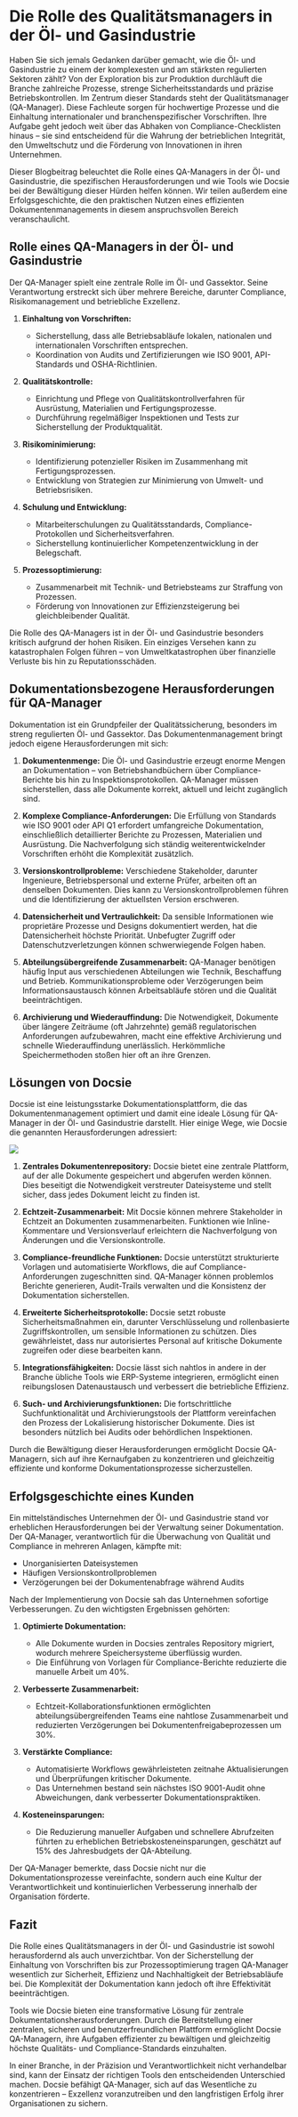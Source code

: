 # Die Rolle des Qualitätsmanagers in der Öl- und Gasindustrie

Haben Sie sich jemals Gedanken darüber gemacht, wie die Öl- und Gasindustrie zu einem der komplexesten und am stärksten regulierten Sektoren zählt? Von der Exploration bis zur Produktion durchläuft die Branche zahlreiche Prozesse, strenge Sicherheitsstandards und präzise Betriebskontrollen. Im Zentrum dieser Standards steht der Qualitätsmanager (QA-Manager). Diese Fachleute sorgen für hochwertige Prozesse und die Einhaltung internationaler und branchenspezifischer Vorschriften. Ihre Aufgabe geht jedoch weit über das Abhaken von Compliance-Checklisten hinaus – sie sind entscheidend für die Wahrung der betrieblichen Integrität, den Umweltschutz und die Förderung von Innovationen in ihren Unternehmen.

Dieser Blogbeitrag beleuchtet die Rolle eines QA-Managers in der Öl- und Gasindustrie, die spezifischen Herausforderungen und wie Tools wie Docsie bei der Bewältigung dieser Hürden helfen können. Wir teilen außerdem eine Erfolgsgeschichte, die den praktischen Nutzen eines effizienten Dokumentenmanagements in diesem anspruchsvollen Bereich veranschaulicht.

## Rolle eines QA-Managers in der Öl- und Gasindustrie

Der QA-Manager spielt eine zentrale Rolle im Öl- und Gassektor. Seine Verantwortung erstreckt sich über mehrere Bereiche, darunter Compliance, Risikomanagement und betriebliche Exzellenz.

1. **Einhaltung von Vorschriften:**
   - Sicherstellung, dass alle Betriebsabläufe lokalen, nationalen und internationalen Vorschriften entsprechen.
   - Koordination von Audits und Zertifizierungen wie ISO 9001, API-Standards und OSHA-Richtlinien.

2. **Qualitätskontrolle:**
   - Einrichtung und Pflege von Qualitätskontrollverfahren für Ausrüstung, Materialien und Fertigungsprozesse.
   - Durchführung regelmäßiger Inspektionen und Tests zur Sicherstellung der Produktqualität.

3. **Risikominimierung:**
   - Identifizierung potenzieller Risiken im Zusammenhang mit Fertigungsprozessen.
   - Entwicklung von Strategien zur Minimierung von Umwelt- und Betriebsrisiken.

4. **Schulung und Entwicklung:**
   - Mitarbeiterschulungen zu Qualitätsstandards, Compliance-Protokollen und Sicherheitsverfahren.
   - Sicherstellung kontinuierlicher Kompetenzentwicklung in der Belegschaft.

5. **Prozessoptimierung:**
   - Zusammenarbeit mit Technik- und Betriebsteams zur Straffung von Prozessen.
   - Förderung von Innovationen zur Effizienzsteigerung bei gleichbleibender Qualität.

Die Rolle des QA-Managers ist in der Öl- und Gasindustrie besonders kritisch aufgrund der hohen Risiken. Ein einziges Versehen kann zu katastrophalen Folgen führen – von Umweltkatastrophen über finanzielle Verluste bis hin zu Reputationsschäden.

## Dokumentationsbezogene Herausforderungen für QA-Manager

Dokumentation ist ein Grundpfeiler der Qualitätssicherung, besonders im streng regulierten Öl- und Gassektor. Das Dokumentenmanagement bringt jedoch eigene Herausforderungen mit sich:

1. **Dokumentenmenge:** Die Öl- und Gasindustrie erzeugt enorme Mengen an Dokumentation – von Betriebshandbüchern über Compliance-Berichte bis hin zu Inspektionsprotokollen. QA-Manager müssen sicherstellen, dass alle Dokumente korrekt, aktuell und leicht zugänglich sind.

2. **Komplexe Compliance-Anforderungen:** Die Erfüllung von Standards wie ISO 9001 oder API Q1 erfordert umfangreiche Dokumentation, einschließlich detaillierter Berichte zu Prozessen, Materialien und Ausrüstung. Die Nachverfolgung sich ständig weiterentwickelnder Vorschriften erhöht die Komplexität zusätzlich.

3. **Versionskontrollprobleme:** Verschiedene Stakeholder, darunter Ingenieure, Betriebspersonal und externe Prüfer, arbeiten oft an denselben Dokumenten. Dies kann zu Versionskontrollproblemen führen und die Identifizierung der aktuellsten Version erschweren.

4. **Datensicherheit und Vertraulichkeit:** Da sensible Informationen wie proprietäre Prozesse und Designs dokumentiert werden, hat die Datensicherheit höchste Priorität. Unbefugter Zugriff oder Datenschutzverletzungen können schwerwiegende Folgen haben.

5. **Abteilungsübergreifende Zusammenarbeit:** QA-Manager benötigen häufig Input aus verschiedenen Abteilungen wie Technik, Beschaffung und Betrieb. Kommunikationsprobleme oder Verzögerungen beim Informationsaustausch können Arbeitsabläufe stören und die Qualität beeinträchtigen.

6. **Archivierung und Wiederauffindung:** Die Notwendigkeit, Dokumente über längere Zeiträume (oft Jahrzehnte) gemäß regulatorischen Anforderungen aufzubewahren, macht eine effektive Archivierung und schnelle Wiederauffindung unerlässlich. Herkömmliche Speichermethoden stoßen hier oft an ihre Grenzen.

## Lösungen von Docsie

Docsie ist eine leistungsstarke Dokumentationsplattform, die das Dokumentenmanagement optimiert und damit eine ideale Lösung für QA-Manager in der Öl- und Gasindustrie darstellt. Hier einige Wege, wie Docsie die genannten Herausforderungen adressiert:

![](https://cdn.docsie.io/workspace_PxAvC1Uenuc7ad6H3/doc_wn84Jkoc6hIMTO2eE/file_F1TpTXd7AFYoSrPvt/image_2ba07996-b5ee-66aa-fee3-f88d6b40b3b5.jpg)

1. **Zentrales Dokumentenrepository:** Docsie bietet eine zentrale Plattform, auf der alle Dokumente gespeichert und abgerufen werden können. Dies beseitigt die Notwendigkeit verstreuter Dateisysteme und stellt sicher, dass jedes Dokument leicht zu finden ist.

2. **Echtzeit-Zusammenarbeit:** Mit Docsie können mehrere Stakeholder in Echtzeit an Dokumenten zusammenarbeiten. Funktionen wie Inline-Kommentare und Versionsverlauf erleichtern die Nachverfolgung von Änderungen und die Versionskontrolle.

3. **Compliance-freundliche Funktionen:** Docsie unterstützt strukturierte Vorlagen und automatisierte Workflows, die auf Compliance-Anforderungen zugeschnitten sind. QA-Manager können problemlos Berichte generieren, Audit-Trails verwalten und die Konsistenz der Dokumentation sicherstellen.

4. **Erweiterte Sicherheitsprotokolle:** Docsie setzt robuste Sicherheitsmaßnahmen ein, darunter Verschlüsselung und rollenbasierte Zugriffskontrollen, um sensible Informationen zu schützen. Dies gewährleistet, dass nur autorisiertes Personal auf kritische Dokumente zugreifen oder diese bearbeiten kann.

5. **Integrationsfähigkeiten:** Docsie lässt sich nahtlos in andere in der Branche übliche Tools wie ERP-Systeme integrieren, ermöglicht einen reibungslosen Datenaustausch und verbessert die betriebliche Effizienz.

6. **Such- und Archivierungsfunktionen:** Die fortschrittliche Suchfunktionalität und Archivierungstools der Plattform vereinfachen den Prozess der Lokalisierung historischer Dokumente. Dies ist besonders nützlich bei Audits oder behördlichen Inspektionen.

Durch die Bewältigung dieser Herausforderungen ermöglicht Docsie QA-Managern, sich auf ihre Kernaufgaben zu konzentrieren und gleichzeitig effiziente und konforme Dokumentationsprozesse sicherzustellen.

## Erfolgsgeschichte eines Kunden

Ein mittelständisches Unternehmen der Öl- und Gasindustrie stand vor erheblichen Herausforderungen bei der Verwaltung seiner Dokumentation. Der QA-Manager, verantwortlich für die Überwachung von Qualität und Compliance in mehreren Anlagen, kämpfte mit:

* Unorganisierten Dateisystemen
* Häufigen Versionskontrollproblemen
* Verzögerungen bei der Dokumentenabfrage während Audits

Nach der Implementierung von Docsie sah das Unternehmen sofortige Verbesserungen. Zu den wichtigsten Ergebnissen gehörten:

1. **Optimierte Dokumentation:**
   - Alle Dokumente wurden in Docsies zentrales Repository migriert, wodurch mehrere Speichersysteme überflüssig wurden.
   - Die Einführung von Vorlagen für Compliance-Berichte reduzierte die manuelle Arbeit um 40%.

2. **Verbesserte Zusammenarbeit:**
   - Echtzeit-Kollaborationsfunktionen ermöglichten abteilungsübergreifenden Teams eine nahtlose Zusammenarbeit und reduzierten Verzögerungen bei Dokumentenfreigabeprozessen um 30%.

3. **Verstärkte Compliance:**
   - Automatisierte Workflows gewährleisteten zeitnahe Aktualisierungen und Überprüfungen kritischer Dokumente.
   - Das Unternehmen bestand sein nächstes ISO 9001-Audit ohne Abweichungen, dank verbesserter Dokumentationspraktiken.

4. **Kosteneinsparungen:**
   - Die Reduzierung manueller Aufgaben und schnellere Abrufzeiten führten zu erheblichen Betriebskosteneinsparungen, geschätzt auf 15% des Jahresbudgets der QA-Abteilung.

Der QA-Manager bemerkte, dass Docsie nicht nur die Dokumentationsprozesse vereinfachte, sondern auch eine Kultur der Verantwortlichkeit und kontinuierlichen Verbesserung innerhalb der Organisation förderte.

## Fazit

Die Rolle eines Qualitätsmanagers in der Öl- und Gasindustrie ist sowohl herausfordernd als auch unverzichtbar. Von der Sicherstellung der Einhaltung von Vorschriften bis zur Prozessoptimierung tragen QA-Manager wesentlich zur Sicherheit, Effizienz und Nachhaltigkeit der Betriebsabläufe bei. Die Komplexität der Dokumentation kann jedoch oft ihre Effektivität beeinträchtigen.

Tools wie Docsie bieten eine transformative Lösung für zentrale Dokumentationsherausforderungen. Durch die Bereitstellung einer zentralen, sicheren und benutzerfreundlichen Plattform ermöglicht Docsie QA-Managern, ihre Aufgaben effizienter zu bewältigen und gleichzeitig höchste Qualitäts- und Compliance-Standards einzuhalten.

In einer Branche, in der Präzision und Verantwortlichkeit nicht verhandelbar sind, kann der Einsatz der richtigen Tools den entscheidenden Unterschied machen. Docsie befähigt QA-Manager, sich auf das Wesentliche zu konzentrieren – Exzellenz voranzutreiben und den langfristigen Erfolg ihrer Organisationen zu sichern.